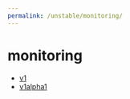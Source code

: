 ```yaml
---
permalink: /unstable/monitoring/
---
```


# monitoring



* [v1](v1/index.md)
* [v1alpha1](v1alpha1/index.md)